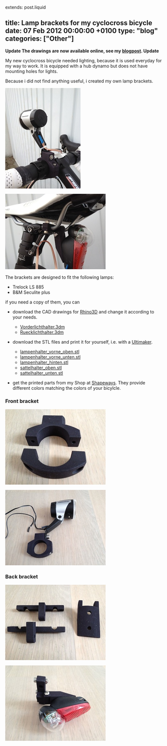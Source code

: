 extends: post.liquid

title: Lamp brackets for my cyclocross bicycle
date: 07 Feb 2012 00:00:00 +0100
type: "blog"
categories: ["Other"]
---

**Update
The drawings are now available online, see my [blogpost](/2015/09/16/redrawn-bicycle-parts-in-onshape/).
Update**

My new cyclocross bicycle needed lighting, because it is used everyday for my way to work.
It is equipped with a hub dynamo but does not have mounting holes for lights.

Because i did not find anything useful, i created my own lamp brackets.

<!-- more -->

![Front bracket mouted](front_bracket_mounted1.jpg)

![Back bracket mouted](back_bracket_mounted1.jpg)

The brackets are designed to fit the following lamps:

* Trelock LS 885
* B&M Seculite plus

if you need a copy of them, you can

* download the CAD drawings for [Rhino3D](http://www.rhino3d.com) and change it according to your needs.
   * [Vorderlichthalter.3dm](Vorderlichthalter.3dm)
   * [Ruecklichthalter.3dm](Ruecklichthalter.3dm)

* download the STL files and print it for yourself, i.e. with a [Ultimaker](http://www.ultimaker.com).
   * [lampenhalter_vorne_oben.stl](lampenhalter_vorne_oben.stl)
   * [lampenhalter_vorne_unten.stl](lampenhalter_vorne_unten.stl)
   * [lampenhalter_hinten.stl](lampenhalter_hinten.stl)
   * [sattelhalter_oben.stl](sattelhalter_oben.stl)
   * [sattelhalter_unten.stl](sattelhalter_unten.stl)

* get the printed parts from my Shop at <a href="http://www.shapeways.com/shops/uwearzt?section=3061">Shapeways</a>.
    They provide different colors matching the colors of your bicylcle.

### Front bracket
![Front bracket](front_bracket1.jpg)

![Front bracket assembled](front_bracket_assembled1.jpg)

### Back bracket
![Back bracket](back_bracket1.jpg)

![Back bracket assembled](back_bracket_assembled1.jpg)


